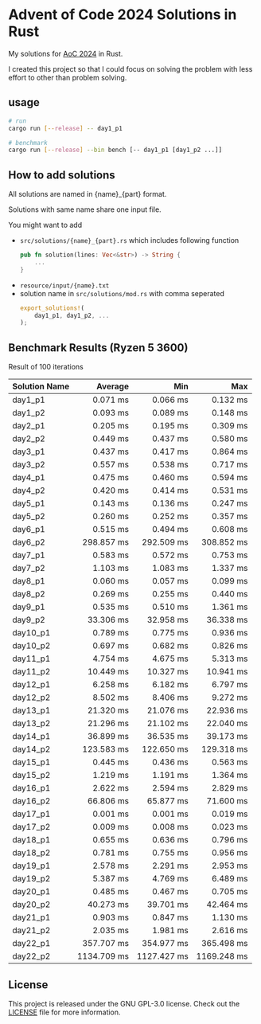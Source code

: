 # Advent of Code 2024 Solutions in Rust

My solutions for [AoC 2024](https://adventofcode.com/2024) in Rust.

I created this project so that I could focus on solving the problem with less effort to other than problem solving.

## usage

```sh
# run
cargo run [--release] -- day1_p1

# benchmark
cargo run [--release] --bin bench [-- day1_p1 [day1_p2 ...]]
```

## How to add solutions

All solutions are named in {name}\_{part} format.

Solutions with same name share one input file.

You might want to add

- `src/solutions/{name}_{part}.rs` which includes following function
  ```rust
  pub fn solution(lines: Vec<&str>) -> String {
      ...
  }
  ```
- `resource/input/{name}.txt`
- solution name in `src/solutions/mod.rs` with comma seperated
  ```rust
  export_solutions!(
      day1_p1, day1_p2, ...
  );
  ```

## Benchmark Results (Ryzen 5 3600)

Result of 100 iterations

| Solution Name |      Average |          Min |          Max |
| ------------- | -----------: | -----------: | -----------: |
| day1_p1       |     0.071 ms |     0.066 ms |     0.132 ms |
| day1_p2       |     0.093 ms |     0.089 ms |     0.148 ms |
| day2_p1       |     0.205 ms |     0.195 ms |     0.309 ms |
| day2_p2       |     0.449 ms |     0.437 ms |     0.580 ms |
| day3_p1       |     0.437 ms |     0.417 ms |     0.864 ms |
| day3_p2       |     0.557 ms |     0.538 ms |     0.717 ms |
| day4_p1       |     0.475 ms |     0.460 ms |     0.594 ms |
| day4_p2       |     0.420 ms |     0.414 ms |     0.531 ms |
| day5_p1       |     0.143 ms |     0.136 ms |     0.247 ms |
| day5_p2       |     0.260 ms |     0.252 ms |     0.357 ms |
| day6_p1       |     0.515 ms |     0.494 ms |     0.608 ms |
| day6_p2       |   298.857 ms |   292.509 ms |   308.852 ms |
| day7_p1       |     0.583 ms |     0.572 ms |     0.753 ms |
| day7_p2       |     1.103 ms |     1.083 ms |     1.337 ms |
| day8_p1       |     0.060 ms |     0.057 ms |     0.099 ms |
| day8_p2       |     0.269 ms |     0.255 ms |     0.440 ms |
| day9_p1       |     0.535 ms |     0.510 ms |     1.361 ms |
| day9_p2       |    33.306 ms |    32.958 ms |    36.338 ms |
| day10_p1      |     0.789 ms |     0.775 ms |     0.936 ms |
| day10_p2      |     0.697 ms |     0.682 ms |     0.826 ms |
| day11_p1      |     4.754 ms |     4.675 ms |     5.313 ms |
| day11_p2      |    10.449 ms |    10.327 ms |    10.941 ms |
| day12_p1      |     6.258 ms |     6.182 ms |     6.797 ms |
| day12_p2      |     8.502 ms |     8.406 ms |     9.272 ms |
| day13_p1      |    21.320 ms |    21.076 ms |    22.936 ms |
| day13_p2      |    21.296 ms |    21.102 ms |    22.040 ms |
| day14_p1      |    36.899 ms |    36.535 ms |    39.173 ms |
| day14_p2      |   123.583 ms |   122.650 ms |   129.318 ms |
| day15_p1      |     0.445 ms |     0.436 ms |     0.563 ms |
| day15_p2      |     1.219 ms |     1.191 ms |     1.364 ms |
| day16_p1      |     2.622 ms |     2.594 ms |     2.829 ms |
| day16_p2      |    66.806 ms |    65.877 ms |    71.600 ms |
| day17_p1      |     0.001 ms |     0.001 ms |     0.019 ms |
| day17_p2      |     0.009 ms |     0.008 ms |     0.023 ms |
| day18_p1      |     0.655 ms |     0.636 ms |     0.796 ms |
| day18_p2      |     0.781 ms |     0.755 ms |     0.956 ms |
| day19_p1      |     2.578 ms |     2.291 ms |     2.953 ms |
| day19_p2      |     5.387 ms |     4.769 ms |     6.489 ms |
| day20_p1      |     0.485 ms |     0.467 ms |     0.705 ms |
| day20_p2      |    40.273 ms |    39.701 ms |    42.464 ms |
| day21_p1      |     0.903 ms |     0.847 ms |     1.130 ms |
| day21_p2      |     2.035 ms |     1.981 ms |     2.616 ms |
| day22_p1      |   357.707 ms |   354.977 ms |   365.498 ms |
| day22_p2      |  1134.709 ms |  1127.427 ms |  1169.248 ms |

## License

This project is released under the GNU GPL-3.0 license. Check out the [LICENSE](LICENSE) file for more information.
